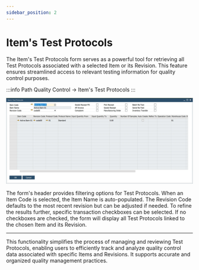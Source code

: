 ```yaml
---
sidebar_position: 2
---
```


# Item's Test Protocols

The Item's Test Protocols form serves as a powerful tool for retrieving all Test Protocols associated with a selected Item or its Revision. This feature ensures streamlined access to relevant testing information for quality control purposes.

:::info Path
    Quality Control → Item's Test Protocols
:::

![Item Test Protocols](./media/item-test-protocol/item-test-protocols.webp)

The form's header provides filtering options for Test Protocols. When an Item Code is selected, the Item Name is auto-populated. The Revision Code defaults to the most recent revision but can be adjusted if needed. To refine the results further, specific transaction checkboxes can be selected. If no checkboxes are checked, the form will display all Test Protocols linked to the chosen Item and its Revision.

---
This functionality simplifies the process of managing and reviewing Test Protocols, enabling users to efficiently track and analyze quality control data associated with specific Items and Revisions. It supports accurate and organized quality management practices.

